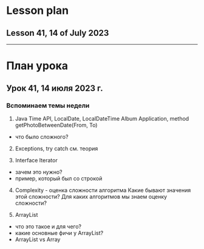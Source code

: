# Lesson plan
## Lesson 41, 14 of July 2023







__________________________

# План урока
## Урок 41, 14 июля 2023 г.

### Вспоминаем темы недели

1. Java Time API, LocalDate, LocalDateTime
Album Application, method getPhotoBetweenDate(From, To)
- что было сложного?

2. Exceptions, try catch 
см. теория

3. Interface Iterator<T> 
- зачем это нужно?
- пример, который был со строкой

4. Complexity - оценка сложности алгоритма
Какие бывают значения этой сложности?
Для каких алгоритмов мы знаем оценку сложности?

5. ArrayList 
- что это такое и для чего?
- какие основные фичи у ArrayList? 
- ArrayList vs Array